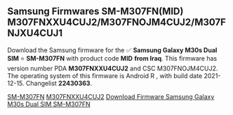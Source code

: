 <h2>Samsung Firmwares SM-M307FN(MID) M307FNXXU4CUJ2/M307FNOJM4CUJ2/M307FNJXU4CUJ1</h2>
Download the Samsung firmware for the ✅ <strong>Samsung Galaxy M30s Dual SIM </strong> ⭐ <strong>SM-M307FN</strong> with product code <strong>MID</strong> <strong> from Iraq</strong>. This firmware has version number PDA <strong>M307FNXXU4CUJ2</strong> and CSC M307FNOJM4CUJ2. The operating system of this firmware is Android R , with build date 2021-12-15. Changelist <strong>22430363</strong>.


[SM-M307FN](https://samfirm.shop/samsung/model/SM-M307FN)
[M307FNXXU4CUJ2](https://samfirm.shop/samsung/pda/M307FNXXU4CUJ2)
[Download Firmware Samsung Galaxy M30s Dual SIM SM-M307FN](https://samfirm.shop/samsung/firmware/483173)
